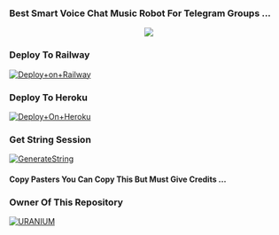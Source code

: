 ### Best Smart Voice Chat Music Robot For Telegram Groups ...


<p align="center"><a href="https://t.me/THE_URANIUM_OP"><img src="https://telegra.ph/file/dcbe2be4028d585f0810d.jpg"></a></p>




### Deploy To Railway

[![Deploy+on+Railway](https://railway.app/button.svg)](https://railway.app/new/template?template=https://github.com/Uranium77/URANIUMPlayer&envs=API_ID,API_HASH,BOT_TOKEN,ALIVE_IMG,STRING_SESSION)


### Deploy To Heroku

[![Deploy+On+Heroku](https://www.herokucdn.com/deploy/button.svg)](https://heroku.com/deploy?template=https://github.com/Uranium77/URANIUMPlayer)



### Get String Session

[![GenerateString](https://img.shields.io/badge/repl.it-generateString-yellowgreen)](https://replit.com/@AdityaHalder/StringSession)



#### Copy Pasters You Can Copy This But Must Give Credits ...

### Owner Of This Repository
[![URANIUM](https://telegra.ph/file/285f1d2c2acd28fae9fb6.jpg)](https://t.me/THE_URANIUM_OP)
